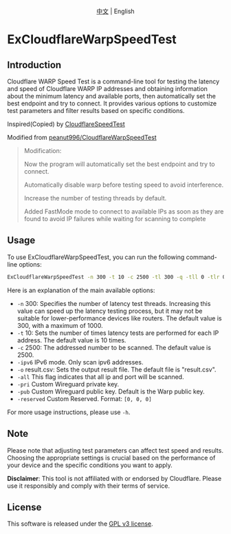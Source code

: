 <p align="center">
   <br> <a href="README_CN.md">中文</a> | English
</p>

# ExCloudflareWarpSpeedTest

## Introduction

Cloudflare WARP Speed Test is a command-line tool for testing the latency and speed of Cloudflare WARP IP addresses and obtaining information about the minimum latency and available ports, then automatically set the best endpoint and try to connect. It provides various options to customize test parameters and filter results based on specific conditions.

Inspired(Copied) by [CloudflareSpeedTest](https://github.com/XIU2/CloudflareSpeedTest)

Modified from [peanut996/CloudflareWarpSpeedTest](https://github.com/peanut996/CloudflareWarpSpeedTest)

> Modification:
>
> Now the program will automatically set the best endpoint and try to connect.
>
> Automatically disable warp before testing speed to avoid interference.
>
> Increase the number of testing threads by default.
>
> Added FastMode mode to connect to available IPs as soon as they are found to avoid IP failures while waiting for scanning to complete

## Usage

To use ExCloudflareWarpSpeedTest, you can run the following command-line options:

```bash
ExCloudflareWarpSpeedTest -n 300 -t 10 -c 2500 -tl 300 -q -tll 0 -tlr 0.2 -p 10 -f ip.txt -ip 1.1.1.1 -o result.csv -all
```

Here is an explanation of the main available options:

+ `-n`        300: Specifies the number of latency test threads. Increasing this value can speed up the latency testing process, but it may not be suitable for lower-performance devices like routers. The default value is 300, with a maximum of 1000.
+ `-t`        10: Sets the number of times latency tests are performed for each IP address. The default value is 10 times.
+ `-c`        2500: The addressed number to be scanned. The default value is 2500.
+ `-ipv6`     IPv6 mode. Only scan ipv6 addresses.
+ `-o`        result.csv: Sets the output result file. The default file is \"result.csv\".
+ `-all`      This flag indicates that all ip and port will be scanned.
+ `-pri`      Custom Wireguard private key.
+ `-pub`      Custom Wireguard public key. Default is the Warp public key.
+ `-reserved` Custom Reserved. Format: `[0, 0, 0]`

For more usage instructions, please use `-h`.

## Note

Please note that adjusting test parameters can affect test speed and results. Choosing the appropriate settings is crucial based on the performance of your device and the specific conditions you want to apply.

**Disclaimer**: This tool is not affiliated with or endorsed by Cloudflare. Please use it responsibly and comply with their terms of service.

## License

This software is released under the [GPL v3 license](LICENSE).
